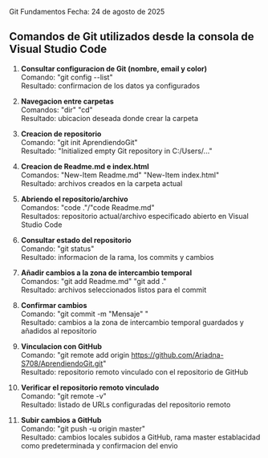 Git Fundamentos
Fecha: 24 de agosto de 2025

## Comandos de Git utilizados desde la consola de Visual Studio Code

1. **Consultar configuracion de Git (nombre, email y color)**  
    Comando: "git config --list"  
    Resultado: confirmacion de los datos ya configurados  

2. **Navegacion entre carpetas**  
    Comandos: "dir" "cd"  
    Resultado: ubicacion deseada donde crear la carpeta  

3. **Creacion de repositorio**  
    Comando: "git init AprendiendoGit"  
    Resultado: "Initialized empty Git repository in C:/Users/..."  

4. **Creacion de Readme.md e index.html**  
    Comandos: "New-Item Readme.md" "New-Item index.html"  
    Resultado: archivos creados en la carpeta actual  

5. **Abriendo el repositorio/archivo**  
    Comandos: "code ."/"code Readme.md"  
    Resultados: repositorio actual/archivo especificado abierto en Visual Studio Code  

6. **Consultar estado del repositorio**  
    Comando: "git status"  
    Resultado: informacion de la rama, los commits y cambios  

7. **Añadir cambios a la zona de intercambio temporal**  
    Comandos: "git add Readme.md" "git add ."  
    Resultado: archivos seleccionados listos para el commit  

8. **Confirmar cambios**  
    Comando: "git commit -m "Mensaje" "  
    Resultado: cambios a la zona de intercambio temporal guardados y añadidos al repositorio  

9. **Vinculacion con GitHub**  
    Comando: "git remote add origin https://github.com/Ariadna-S708/AprendiendoGit.git"  
    Resultado: repositorio remoto vinculado con el repositorio de GitHub  

10. **Verificar el repositorio remoto vinculado**  
    Comando: "git remote -v"  
    Resultado: listado de URLs configuradas del repositorio remoto  

11. **Subir cambios a GitHub**  
    Comando: "git push -u origin master"  
    Resultado: cambios locales subidos a GitHub, rama master establacidad como predeterminada y confirmacion del envio  